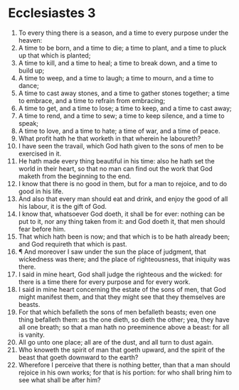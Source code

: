 ﻿# Ecclesiastes 3
1. To every thing there is a season, and a time to every purpose under the heaven: 
2. A time to be born, and a time to die; a time to plant, and a time to pluck up that which is planted; 
3. A time to kill, and a time to heal; a time to break down, and a time to build up; 
4. A time to weep, and a time to laugh; a time to mourn, and a time to dance; 
5. A time to cast away stones, and a time to gather stones together; a time to embrace, and a time to refrain from embracing; 
6. A time to get, and a time to lose; a time to keep, and a time to cast away; 
7. A time to rend, and a time to sew; a time to keep silence, and a time to speak; 
8. A time to love, and a time to hate; a time of war, and a time of peace. 
9. What profit hath he that worketh in that wherein he laboureth? 
10. I have seen the travail, which God hath given to the sons of men to be exercised in it. 
11. He hath made every thing beautiful in his time: also he hath set the world in their heart, so that no man can find out the work that God maketh from the beginning to the end. 
12. I know that there is no good in them, but for a man to rejoice, and to do good in his life. 
13. And also that every man should eat and drink, and enjoy the good of all his labour, it is the gift of God. 
14. I know that, whatsoever God doeth, it shall be for ever: nothing can be put to it, nor any thing taken from it: and God doeth it, that men should fear before him. 
15. That which hath been is now; and that which is to be hath already been; and God requireth that which is past. 
16. ¶ And moreover I saw under the sun the place of judgment, that wickedness was there; and the place of righteousness, that iniquity was there. 
17. I said in mine heart, God shall judge the righteous and the wicked: for there is a time there for every purpose and for every work. 
18. I said in mine heart concerning the estate of the sons of men, that God might manifest them, and that they might see that they themselves are beasts. 
19. For that which befalleth the sons of men befalleth beasts; even one thing befalleth them: as the one dieth, so dieth the other; yea, they have all one breath; so that a man hath no preeminence above a beast: for all is vanity. 
20. All go unto one place; all are of the dust, and all turn to dust again. 
21. Who knoweth the spirit of man that goeth upward, and the spirit of the beast that goeth downward to the earth? 
22. Wherefore I perceive that there is nothing better, than that a man should rejoice in his own works; for that is his portion: for who shall bring him to see what shall be after him? 
